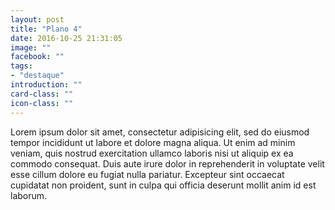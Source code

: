 ```yaml
---
layout: post
title: "Plano 4"
date: 2016-10-25 21:31:05
image: ""
facebook: ""
tags:
- "destaque"
introduction: ""
card-class: ""
icon-class: ""
---
```


Lorem ipsum dolor sit amet, consectetur adipisicing elit, sed do eiusmod
tempor incididunt ut labore et dolore magna aliqua. Ut enim ad minim veniam,
quis nostrud exercitation ullamco laboris nisi ut aliquip ex ea commodo
consequat. Duis aute irure dolor in reprehenderit in voluptate velit esse
cillum dolore eu fugiat nulla pariatur. Excepteur sint occaecat cupidatat non
proident, sunt in culpa qui officia deserunt mollit anim id est laborum.